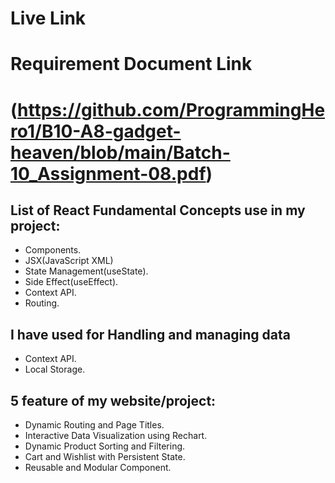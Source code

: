 # Live Link
# []()

# Requirement Document Link
# (https://github.com/ProgrammingHero1/B10-A8-gadget-heaven/blob/main/Batch-10_Assignment-08.pdf)


## List of React Fundamental Concepts use in my project:

- Components.
- JSX(JavaScript XML)
- State Management(useState).
- Side Effect(useEffect).
- Context API.
- Routing.


## I have used for Handling and managing data

- Context API.
- Local Storage.

## 5 feature of my website/project:

- Dynamic Routing and Page Titles.
- Interactive Data Visualization using Rechart.
- Dynamic Product Sorting and Filtering.
- Cart and Wishlist with Persistent State.
- Reusable and Modular Component.


